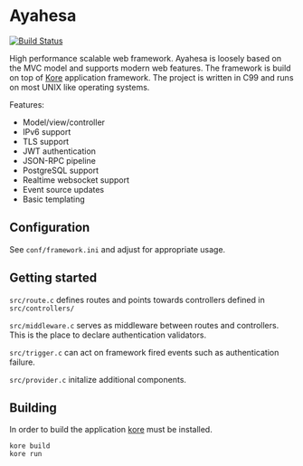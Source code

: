 # Ayahesa
[![Build Status](https://travis-ci.org/yorickdewid/ayahesa.svg?branch=master)](https://travis-ci.org/yorickdewid/ayahesa)

High performance scalable web framework. Ayahesa is loosely based on the MVC model and supports modern web features. The framework is build on top of [Kore](https://github.com/jorisvink/kore) application framework. The project is written in C99 and runs on most UNIX like operating systems.

Features:
* Model/view/controller
* IPv6 support
* TLS support
* JWT authentication
* JSON-RPC pipeline
* PostgreSQL support
* Realtime websocket support
* Event source updates
* Basic templating

## Configuration

See `conf/framework.ini` and adjust for appropriate usage.

## Getting started

`src/route.c` defines routes and points towards controllers defined in `src/controllers/`

`src/middleware.c` serves as middleware between routes and controllers. This is the place to declare authentication validators.

`src/trigger.c` can act on framework fired events such as authentication failure.

`src/provider.c` initalize additional components.

## Building

In order to build the application [kore](https://github.com/jorisvink/kore) must be installed.
```
kore build
kore run
```
